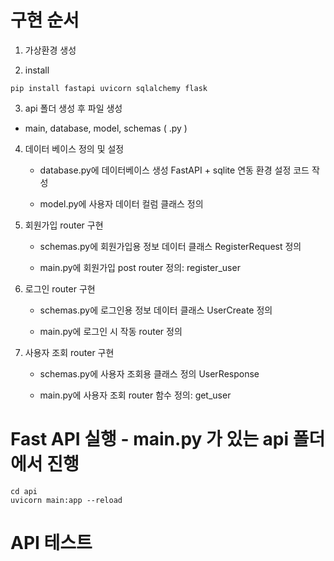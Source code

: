 # 구현 순서

1. 가상환경 생성

2. install
```
pip install fastapi uvicorn sqlalchemy flask
```

3. api 폴더 생성 후 파일 생성

- main, database, model, schemas ( .py )

4. 데이터 베이스 정의 및 설정

    - database.py에 데이터베이스 생성 FastAPI + sqlite 연동 환경 설정 코드 작성

    - model.py에 사용자 데이터 컬럼 클래스 정의

5. 회원가입 router 구현

    - schemas.py에 회원가입용 정보 데이터 클래스 RegisterRequest 정의

    - main.py에 회원가입 post router 정의: register_user

6. 로그인 router 구현

    - schemas.py에 로그인용 정보 데이터 클래스 UserCreate 정의

    - main.py에 로그인 시 작동 router 정의

7. 사용자 조회 router 구현

    - schemas.py에 사용자 조회용 클래스 정의 UserResponse

    - main.py에 사용자 조회 router 함수 정의: get_user

# Fast API 실행 - main.py 가 있는 api 폴더에서 진행
```
cd api
uvicorn main:app --reload
```

# API 테스트
```

```